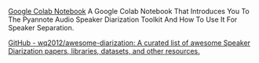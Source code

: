 
[Google Colab Notebook](https://colab.research.google.com/github/pyannote/pyannote-audio/blob/master/notebooks/introduction_to_pyannote_audio_speaker_diarization_toolkit.ipynb)
A Google Colab Notebook That Introduces You To The Pyannote Audio Speaker Diarization Toolkit And How To Use It For Speaker Separation.

[GitHub - wq2012/awesome-diarization: A curated list of awesome Speaker Diarization papers, libraries, datasets, and other resources.](https://github.com/wq2012/awesome-diarization)

